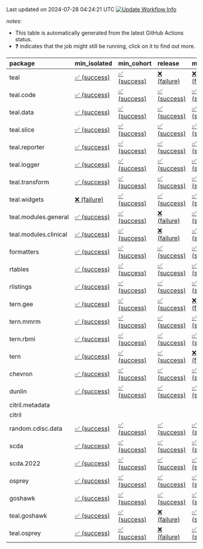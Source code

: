 Last updated on 2024-07-28 04:24:21 UTC [![Update Workflow
Info](https://github.com/averissimo/verdepcheck-status/actions/workflows/update.yaml/badge.svg)](https://github.com/averissimo/verdepcheck-status/actions/workflows/update.yaml)

*notes:*

-   This table is automatically generated from the latest GitHub Actions
    status.
-   ❓ indicates that the job might still be running, click on it to
    find out more.

<table>
<colgroup>
<col style="width: 4%" />
<col style="width: 23%" />
<col style="width: 23%" />
<col style="width: 23%" />
<col style="width: 23%" />
</colgroup>
<thead>
<tr class="header">
<th style="text-align: left;">package</th>
<th style="text-align: left;">min_isolated</th>
<th style="text-align: left;">min_cohort</th>
<th style="text-align: left;">release</th>
<th style="text-align: left;">max</th>
</tr>
</thead>
<tbody>
<tr class="odd">
<td style="text-align: left;">teal</td>
<td
style="text-align: left;"><a href="https://github.com/insightsengineering/teal/actions/runs/10128713963/job/28007913680">✅
(success)</a></td>
<td
style="text-align: left;"><a href="https://github.com/insightsengineering/teal/actions/runs/10128713963/job/28007913832">✅
(success)</a></td>
<td
style="text-align: left;"><a href="https://github.com/insightsengineering/teal/actions/runs/10128713963/job/28007913880">❌
(failure)</a></td>
<td
style="text-align: left;"><a href="https://github.com/insightsengineering/teal/actions/runs/10128713963/job/28007913769">❌
(failure)</a></td>
</tr>
<tr class="even">
<td style="text-align: left;">teal.code</td>
<td
style="text-align: left;"><a href="https://github.com/insightsengineering/teal.code/actions/runs/10128716154/job/28007918243">✅
(success)</a></td>
<td
style="text-align: left;"><a href="https://github.com/insightsengineering/teal.code/actions/runs/10128716154/job/28007918378">✅
(success)</a></td>
<td
style="text-align: left;"><a href="https://github.com/insightsengineering/teal.code/actions/runs/10128716154/job/28007918314">✅
(success)</a></td>
<td
style="text-align: left;"><a href="https://github.com/insightsengineering/teal.code/actions/runs/10128716154/job/28007918161">✅
(success)</a></td>
</tr>
<tr class="odd">
<td style="text-align: left;">teal.data</td>
<td
style="text-align: left;"><a href="https://github.com/insightsengineering/teal.data/actions/runs/10128717995/job/28007921376">✅
(success)</a></td>
<td
style="text-align: left;"><a href="https://github.com/insightsengineering/teal.data/actions/runs/10128717995/job/28007921258">✅
(success)</a></td>
<td
style="text-align: left;"><a href="https://github.com/insightsengineering/teal.data/actions/runs/10128717995/job/28007921424">✅
(success)</a></td>
<td
style="text-align: left;"><a href="https://github.com/insightsengineering/teal.data/actions/runs/10128717995/job/28007921342">✅
(success)</a></td>
</tr>
<tr class="even">
<td style="text-align: left;">teal.slice</td>
<td
style="text-align: left;"><a href="https://github.com/insightsengineering/teal.slice/actions/runs/10128723527/job/28007932838">✅
(success)</a></td>
<td
style="text-align: left;"><a href="https://github.com/insightsengineering/teal.slice/actions/runs/10128723527/job/28007932778">✅
(success)</a></td>
<td
style="text-align: left;"><a href="https://github.com/insightsengineering/teal.slice/actions/runs/10128723527/job/28007932892">✅
(success)</a></td>
<td
style="text-align: left;"><a href="https://github.com/insightsengineering/teal.slice/actions/runs/10128723527/job/28007932692">✅
(success)</a></td>
</tr>
<tr class="odd">
<td style="text-align: left;">teal.reporter</td>
<td
style="text-align: left;"><a href="https://github.com/insightsengineering/teal.reporter/actions/runs/10128719633/job/28007925360">✅
(success)</a></td>
<td
style="text-align: left;"><a href="https://github.com/insightsengineering/teal.reporter/actions/runs/10128719633/job/28007925201">✅
(success)</a></td>
<td
style="text-align: left;"><a href="https://github.com/insightsengineering/teal.reporter/actions/runs/10128719633/job/28007925444">✅
(success)</a></td>
<td
style="text-align: left;"><a href="https://github.com/insightsengineering/teal.reporter/actions/runs/10128719633/job/28007925297">✅
(success)</a></td>
</tr>
<tr class="even">
<td style="text-align: left;">teal.logger</td>
<td
style="text-align: left;"><a href="https://github.com/insightsengineering/teal.logger/actions/runs/10128716069/job/28007918070">✅
(success)</a></td>
<td
style="text-align: left;"><a href="https://github.com/insightsengineering/teal.logger/actions/runs/10128716069/job/28007918232">✅
(success)</a></td>
<td
style="text-align: left;"><a href="https://github.com/insightsengineering/teal.logger/actions/runs/10128716069/job/28007918156">✅
(success)</a></td>
<td
style="text-align: left;"><a href="https://github.com/insightsengineering/teal.logger/actions/runs/10128716069/job/28007917999">✅
(success)</a></td>
</tr>
<tr class="odd">
<td style="text-align: left;">teal.transform</td>
<td
style="text-align: left;"><a href="https://github.com/insightsengineering/teal.transform/actions/runs/10128721361/job/28007928940">✅
(success)</a></td>
<td
style="text-align: left;"><a href="https://github.com/insightsengineering/teal.transform/actions/runs/10128721361/job/28007928802">✅
(success)</a></td>
<td
style="text-align: left;"><a href="https://github.com/insightsengineering/teal.transform/actions/runs/10128721361/job/28007929004">✅
(success)</a></td>
<td
style="text-align: left;"><a href="https://github.com/insightsengineering/teal.transform/actions/runs/10128721361/job/28007928875">✅
(success)</a></td>
</tr>
<tr class="even">
<td style="text-align: left;">teal.widgets</td>
<td
style="text-align: left;"><a href="https://github.com/insightsengineering/teal.widgets/actions/runs/10128732835/job/28007953197">❌
(failure)</a></td>
<td
style="text-align: left;"><a href="https://github.com/insightsengineering/teal.widgets/actions/runs/10128732835/job/28007953080">✅
(success)</a></td>
<td
style="text-align: left;"><a href="https://github.com/insightsengineering/teal.widgets/actions/runs/10128732835/job/28007953266">✅
(success)</a></td>
<td
style="text-align: left;"><a href="https://github.com/insightsengineering/teal.widgets/actions/runs/10128732835/job/28007952922">✅
(success)</a></td>
</tr>
<tr class="odd">
<td style="text-align: left;">teal.modules.general</td>
<td
style="text-align: left;"><a href="https://github.com/insightsengineering/teal.modules.general/actions/runs/10128715214/job/28007915840">✅
(success)</a></td>
<td
style="text-align: left;"><a href="https://github.com/insightsengineering/teal.modules.general/actions/runs/10128715214/job/28007915785">✅
(success)</a></td>
<td
style="text-align: left;"><a href="https://github.com/insightsengineering/teal.modules.general/actions/runs/10128715214/job/28007915881">❌
(failure)</a></td>
<td
style="text-align: left;"><a href="https://github.com/insightsengineering/teal.modules.general/actions/runs/10128715214/job/28007915733">✅
(success)</a></td>
</tr>
<tr class="even">
<td style="text-align: left;">teal.modules.clinical</td>
<td
style="text-align: left;"><a href="https://github.com/insightsengineering/teal.modules.clinical/actions/runs/10128727317/job/28007941847">✅
(success)</a></td>
<td
style="text-align: left;"><a href="https://github.com/insightsengineering/teal.modules.clinical/actions/runs/10128727317/job/28007941724">✅
(success)</a></td>
<td
style="text-align: left;"><a href="https://github.com/insightsengineering/teal.modules.clinical/actions/runs/10128727317/job/28007941988">❌
(failure)</a></td>
<td
style="text-align: left;"><a href="https://github.com/insightsengineering/teal.modules.clinical/actions/runs/10128727317/job/28007941561">✅
(success)</a></td>
</tr>
<tr class="odd">
<td style="text-align: left;">formatters</td>
<td
style="text-align: left;"><a href="https://github.com/insightsengineering/formatters/actions/runs/10128724468/job/28007935670">✅
(success)</a></td>
<td
style="text-align: left;"><a href="https://github.com/insightsengineering/formatters/actions/runs/10128724468/job/28007935538">✅
(success)</a></td>
<td
style="text-align: left;"><a href="https://github.com/insightsengineering/formatters/actions/runs/10128724468/job/28007935755">✅
(success)</a></td>
<td
style="text-align: left;"><a href="https://github.com/insightsengineering/formatters/actions/runs/10128724468/job/28007935613">✅
(success)</a></td>
</tr>
<tr class="even">
<td style="text-align: left;">rtables</td>
<td
style="text-align: left;"><a href="https://github.com/insightsengineering/rtables/actions/runs/10128714590/job/28007914968">✅
(success)</a></td>
<td
style="text-align: left;"><a href="https://github.com/insightsengineering/rtables/actions/runs/10128714590/job/28007914884">✅
(success)</a></td>
<td
style="text-align: left;"><a href="https://github.com/insightsengineering/rtables/actions/runs/10128714590/job/28007915065">✅
(success)</a></td>
<td
style="text-align: left;"><a href="https://github.com/insightsengineering/rtables/actions/runs/10128714590/job/28007914775">✅
(success)</a></td>
</tr>
<tr class="odd">
<td style="text-align: left;">rlistings</td>
<td
style="text-align: left;"><a href="https://github.com/insightsengineering/rlistings/actions/runs/10128718575/job/28007923721">✅
(success)</a></td>
<td
style="text-align: left;"><a href="https://github.com/insightsengineering/rlistings/actions/runs/10128718575/job/28007923434">✅
(success)</a></td>
<td
style="text-align: left;"><a href="https://github.com/insightsengineering/rlistings/actions/runs/10128718575/job/28007923556">✅
(success)</a></td>
<td
style="text-align: left;"><a href="https://github.com/insightsengineering/rlistings/actions/runs/10128718575/job/28007923653">✅
(success)</a></td>
</tr>
<tr class="even">
<td style="text-align: left;">tern.gee</td>
<td
style="text-align: left;"><a href="https://github.com/insightsengineering/tern.gee/actions/runs/10128726426/job/28007939162">✅
(success)</a></td>
<td
style="text-align: left;"><a href="https://github.com/insightsengineering/tern.gee/actions/runs/10128726426/job/28007939085">✅
(success)</a></td>
<td
style="text-align: left;"><a href="https://github.com/insightsengineering/tern.gee/actions/runs/10128726426/job/28007939202">✅
(success)</a></td>
<td
style="text-align: left;"><a href="https://github.com/insightsengineering/tern.gee/actions/runs/10128726426/job/28007939122">❌
(failure)</a></td>
</tr>
<tr class="odd">
<td style="text-align: left;">tern.mmrm</td>
<td
style="text-align: left;"><a href="https://github.com/insightsengineering/tern.mmrm/actions/runs/10128732685/job/28007953038">✅
(success)</a></td>
<td
style="text-align: left;"><a href="https://github.com/insightsengineering/tern.mmrm/actions/runs/10128732685/job/28007952856">✅
(success)</a></td>
<td
style="text-align: left;"><a href="https://github.com/insightsengineering/tern.mmrm/actions/runs/10128732685/job/28007953108">✅
(success)</a></td>
<td
style="text-align: left;"><a href="https://github.com/insightsengineering/tern.mmrm/actions/runs/10128732685/job/28007952939">✅
(success)</a></td>
</tr>
<tr class="even">
<td style="text-align: left;">tern.rbmi</td>
<td
style="text-align: left;"><a href="https://github.com/insightsengineering/tern.rbmi/actions/runs/10128724385/job/28007935568">✅
(success)</a></td>
<td
style="text-align: left;"><a href="https://github.com/insightsengineering/tern.rbmi/actions/runs/10128724385/job/28007935477">✅
(success)</a></td>
<td
style="text-align: left;"><a href="https://github.com/insightsengineering/tern.rbmi/actions/runs/10128724385/job/28007935634">✅
(success)</a></td>
<td
style="text-align: left;"><a href="https://github.com/insightsengineering/tern.rbmi/actions/runs/10128724385/job/28007935342">✅
(success)</a></td>
</tr>
<tr class="odd">
<td style="text-align: left;">tern</td>
<td
style="text-align: left;"><a href="https://github.com/insightsengineering/tern/actions/runs/10128719569/job/28007925341">✅
(success)</a></td>
<td
style="text-align: left;"><a href="https://github.com/insightsengineering/tern/actions/runs/10128719569/job/28007925283">✅
(success)</a></td>
<td
style="text-align: left;"><a href="https://github.com/insightsengineering/tern/actions/runs/10128719569/job/28007925425">✅
(success)</a></td>
<td
style="text-align: left;"><a href="https://github.com/insightsengineering/tern/actions/runs/10128719569/job/28007925212">❌
(failure)</a></td>
</tr>
<tr class="even">
<td style="text-align: left;">chevron</td>
<td
style="text-align: left;"><a href="https://github.com/insightsengineering/chevron/actions/runs/10128733344/job/28007953658">✅
(success)</a></td>
<td
style="text-align: left;"><a href="https://github.com/insightsengineering/chevron/actions/runs/10128733344/job/28007953606">✅
(success)</a></td>
<td
style="text-align: left;"><a href="https://github.com/insightsengineering/chevron/actions/runs/10128733344/job/28007953767">✅
(success)</a></td>
<td
style="text-align: left;"><a href="https://github.com/insightsengineering/chevron/actions/runs/10128733344/job/28007953711">✅
(success)</a></td>
</tr>
<tr class="odd">
<td style="text-align: left;">dunlin</td>
<td
style="text-align: left;"><a href="https://github.com/insightsengineering/dunlin/actions/runs/10128718351/job/28007922597">✅
(success)</a></td>
<td
style="text-align: left;"><a href="https://github.com/insightsengineering/dunlin/actions/runs/10128718351/job/28007922650">✅
(success)</a></td>
<td
style="text-align: left;"><a href="https://github.com/insightsengineering/dunlin/actions/runs/10128718351/job/28007922564">✅
(success)</a></td>
<td
style="text-align: left;"><a href="https://github.com/insightsengineering/dunlin/actions/runs/10128718351/job/28007922503">✅
(success)</a></td>
</tr>
<tr class="even">
<td style="text-align: left;">citril.metadata</td>
<td style="text-align: left;"></td>
<td style="text-align: left;"></td>
<td style="text-align: left;"></td>
<td style="text-align: left;"></td>
</tr>
<tr class="odd">
<td style="text-align: left;">citril</td>
<td style="text-align: left;"></td>
<td style="text-align: left;"></td>
<td style="text-align: left;"></td>
<td style="text-align: left;"></td>
</tr>
<tr class="even">
<td style="text-align: left;">random.cdisc.data</td>
<td
style="text-align: left;"><a href="https://github.com/insightsengineering/random.cdisc.data/actions/runs/10128723140/job/28007932094">✅
(success)</a></td>
<td
style="text-align: left;"><a href="https://github.com/insightsengineering/random.cdisc.data/actions/runs/10128723140/job/28007931901">✅
(success)</a></td>
<td
style="text-align: left;"><a href="https://github.com/insightsengineering/random.cdisc.data/actions/runs/10128723140/job/28007932170">✅
(success)</a></td>
<td
style="text-align: left;"><a href="https://github.com/insightsengineering/random.cdisc.data/actions/runs/10128723140/job/28007932023">✅
(success)</a></td>
</tr>
<tr class="odd">
<td style="text-align: left;">scda</td>
<td
style="text-align: left;"><a href="https://github.com/insightsengineering/scda/actions/runs/9729144400/job/26850665206">✅
(success)</a></td>
<td
style="text-align: left;"><a href="https://github.com/insightsengineering/scda/actions/runs/9729144400/job/26850665433">✅
(success)</a></td>
<td
style="text-align: left;"><a href="https://github.com/insightsengineering/scda/actions/runs/9729144400/job/26850665352">✅
(success)</a></td>
<td
style="text-align: left;"><a href="https://github.com/insightsengineering/scda/actions/runs/9729144400/job/26850665278">✅
(success)</a></td>
</tr>
<tr class="even">
<td style="text-align: left;">scda.2022</td>
<td
style="text-align: left;"><a href="https://github.com/insightsengineering/scda.2022/actions/runs/10128724871/job/28007936309">✅
(success)</a></td>
<td
style="text-align: left;"><a href="https://github.com/insightsengineering/scda.2022/actions/runs/10128724871/job/28007936259">✅
(success)</a></td>
<td
style="text-align: left;"><a href="https://github.com/insightsengineering/scda.2022/actions/runs/10128724871/job/28007936376">✅
(success)</a></td>
<td
style="text-align: left;"><a href="https://github.com/insightsengineering/scda.2022/actions/runs/10128724871/job/28007936198">✅
(success)</a></td>
</tr>
<tr class="odd">
<td style="text-align: left;">osprey</td>
<td
style="text-align: left;"><a href="https://github.com/insightsengineering/osprey/actions/runs/10128730285/job/28007947922">✅
(success)</a></td>
<td
style="text-align: left;"><a href="https://github.com/insightsengineering/osprey/actions/runs/10128730285/job/28007947631">✅
(success)</a></td>
<td
style="text-align: left;"><a href="https://github.com/insightsengineering/osprey/actions/runs/10128730285/job/28007947824">✅
(success)</a></td>
<td
style="text-align: left;"><a href="https://github.com/insightsengineering/osprey/actions/runs/10128730285/job/28007947739">✅
(success)</a></td>
</tr>
<tr class="even">
<td style="text-align: left;">goshawk</td>
<td
style="text-align: left;"><a href="https://github.com/insightsengineering/goshawk/actions/runs/10128724413/job/28007935636">✅
(success)</a></td>
<td
style="text-align: left;"><a href="https://github.com/insightsengineering/goshawk/actions/runs/10128724413/job/28007935450">✅
(success)</a></td>
<td
style="text-align: left;"><a href="https://github.com/insightsengineering/goshawk/actions/runs/10128724413/job/28007935696">✅
(success)</a></td>
<td
style="text-align: left;"><a href="https://github.com/insightsengineering/goshawk/actions/runs/10128724413/job/28007935537">✅
(success)</a></td>
</tr>
<tr class="odd">
<td style="text-align: left;">teal.goshawk</td>
<td
style="text-align: left;"><a href="https://github.com/insightsengineering/teal.goshawk/actions/runs/10128723522/job/28007932775">✅
(success)</a></td>
<td
style="text-align: left;"><a href="https://github.com/insightsengineering/teal.goshawk/actions/runs/10128723522/job/28007932724">✅
(success)</a></td>
<td
style="text-align: left;"><a href="https://github.com/insightsengineering/teal.goshawk/actions/runs/10128723522/job/28007932835">❌
(failure)</a></td>
<td
style="text-align: left;"><a href="https://github.com/insightsengineering/teal.goshawk/actions/runs/10128723522/job/28007932634">✅
(success)</a></td>
</tr>
<tr class="even">
<td style="text-align: left;">teal.osprey</td>
<td
style="text-align: left;"><a href="https://github.com/insightsengineering/teal.osprey/actions/runs/10128728580/job/28007943588">✅
(success)</a></td>
<td
style="text-align: left;"><a href="https://github.com/insightsengineering/teal.osprey/actions/runs/10128728580/job/28007943799">✅
(success)</a></td>
<td
style="text-align: left;"><a href="https://github.com/insightsengineering/teal.osprey/actions/runs/10128728580/job/28007943744">❌
(failure)</a></td>
<td
style="text-align: left;"><a href="https://github.com/insightsengineering/teal.osprey/actions/runs/10128728580/job/28007943666">✅
(success)</a></td>
</tr>
</tbody>
</table>
